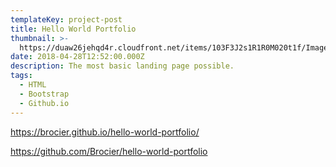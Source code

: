 ```yaml
---
templateKey: project-post
title: Hello World Portfolio
thumbnail: >-
  https://duaw26jehqd4r.cloudfront.net/items/103F3J2s1R1R0M020t1f/Image%202018-12-06%20at%208.50.37%20AM.png?v=a7b86516
date: 2018-04-28T12:52:00.000Z
description: The most basic landing page possible.
tags:
  - HTML
  - Bootstrap
  - Github.io
---
```

https://brocier.github.io/hello-world-portfolio/



https://github.com/Brocier/hello-world-portfolio
